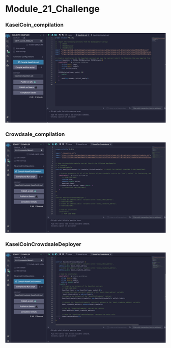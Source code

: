 # Module_21_Challenge
### KaseiCoin_compilation
![KaseiCoin_compilation](./images/KaseiCoin_compilation.png)
### Crowdsale_compilation
![Crowdsale_compilation](./images/Crowdsale_compilation.png)
### KaseiCoinCrowdsaleDeployer
![KaseiCoinCrowdsaleDeployer](./images/KaseiCoinCrowdsaleDeployer.png)
